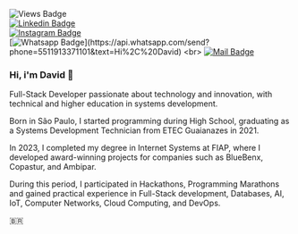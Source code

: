 
![Views Badge](https://komarev.com/ghpvc/?username=Almeida154&color=000000&label=views+count)
<br>
[![Linkedin Badge](https://img.shields.io/badge/Almeida154-000?style=flat&labelColor=000&logo=linkedin&logoColor=white&link=https://www.linkedin.com/in/Almeida154/)](https://www.linkedin.com/in/Almeida154/)
<br>
[![Instagram Badge](https://img.shields.io/badge/ysd.davoid-000?style=flat&labelColor=000&logo=instagram&logoColor=white&link=https://instagram.com/ysd.davoid)](https://instagram.com/ysd.davoid)
<br>
[![Whatsapp Badge](https://img.shields.io/badge/+55_11_913371101-000?style=flat&labelColor=000&logo=whatsapp&logoColor=white&link=https://api.whatsapp.com/send?phone=5511913371101&text=Hi%2C%20David!)](https://api.whatsapp.com/send?phone=5511913371101&text=Hi%2C%20David)
<br>
[![Mail Badge](https://img.shields.io/badge/davidalmeida154of@gmail.com-000?style=flat&labelColor=000&logo=mail.ru&logoColor=white&link=mailto:davidalmeida154of@gmail.com)](mailto:davidalmeida154of@gmail.com)


### Hi, i'm David 👋

Full-Stack Developer passionate about technology and innovation, with technical and higher education in systems development.

Born in São Paulo, I started programming during High School, graduating as a Systems Development Technician from ETEC Guaianazes in 2021.

In 2023, I completed my degree in Internet Systems at FIAP, where I developed award-winning projects for companies such as BlueBenx, Copastur, and Ambipar.

During this period, I participated in Hackathons, Programming Marathons and gained practical experience in Full-Stack development, Databases, AI, IoT, Computer Networks, Cloud Computing, and DevOps.

🇧🇷
